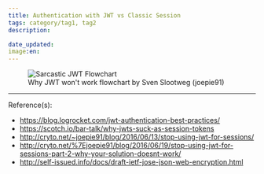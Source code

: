 ```yaml
---
title: Authentication with JWT vs Classic Session
tags: category/tag1, tag2
description:

date_updated:
image:en:
---
```


<figure class="image">
    <div>
        <img src="http://cryto.net/%7Ejoepie91/blog/attachments/jwt-flowchart.png" alt="Sarcastic JWT Flowchart">
    </div>
    <figcaption>
    Why JWT won't work flowchart by Sven Slootweg (joepie91)
    </figcaption>
</figure>

---
Reference(s):

- <https://blog.logrocket.com/jwt-authentication-best-practices/>
- <https://scotch.io/bar-talk/why-jwts-suck-as-session-tokens>
- <http://cryto.net/~joepie91/blog/2016/06/13/stop-using-jwt-for-sessions/>
- <http://cryto.net/%7Ejoepie91/blog/2016/06/19/stop-using-jwt-for-sessions-part-2-why-your-solution-doesnt-work/>
- <http://self-issued.info/docs/draft-ietf-jose-json-web-encryption.html>
